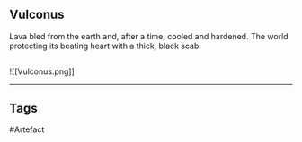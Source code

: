 ## Vulconus
Lava bled from the earth and,
after a time, cooled and hardened.
The world protecting its beating heart
with a thick, black scab.
## 
![[Vulconus.png]]

---
## Tags
#Artefact
